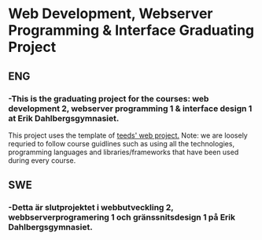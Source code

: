 # Web Development, Webserver Programming &amp; Interface Graduating Project
## ENG
### -This is the graduating project for the courses: web development 2, webserver programming 1 &amp; interface design 1 at Erik Dahlbergsgymnasiet.

This project uses the template of [teeds' web project.](https://teed.se/webbutveckling/webbprojekt/)
Note: we are loosely requried to follow course guidlines such as using all the technologies, programming languages and libraries/frameworks that have been used during every course.


## SWE
### -Detta är slutprojektet i webbutveckling 2, webbserverprogramering 1 och gränssnitsdesign 1 på Erik Dahlbergsgymnasiet. 
